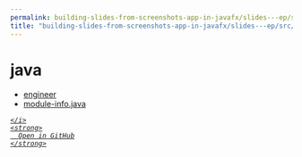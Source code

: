 ```yaml
---
permalink: building-slides-from-screenshots-app-in-javafx/slides---ep/src/main/java
title: "building-slides-from-screenshots-app-in-javafx/slides---ep/src/main/java"
---
```


# java
<ul>
  <li>
    <a href="engineer">
      engineer
    </a>
  </li>
  <li>
    <a href="module-info.java">
      module-info.java
    </a>
  </li>
</ul>
<div class="social open-gh-btn my-4">
  <a class="btn btn-github" href="https://github.com/tobiasbriones/blog/tree/main/swe/dev/java/javafx/drawing/productivity/building-slides-from-screenshots-app-in-javafx/slides---ep/src/main/java" target="_blank">
    <i class="fab fa-github">
      
    </i>
    <strong>
      Open in GitHub
    </strong>
  </a>
</div>